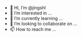 - 👋 Hi, I’m @jingshl
- 👀 I’m interested in ...
- 🌱 I’m currently learning ...
- 💞️ I’m looking to collaborate on ...
- 📫 How to reach me ...

<!---
jingshl/jingshl is a ✨ special ✨ repository because its `README.md` (this file) appears on your GitHub profile.
You can click the Preview link to take a look at your changes.
--->
